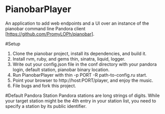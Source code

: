 # PianobarPlayer
An application to add web endpoints and a UI over an instance of the pianobar command line Pandora client [https://github.com/PromyLOPh/pianobar].

#Setup
1. Clone the pianobar project, install its dependencies, and build it.
2. Install rvm, ruby, and gems thin, sinatra, liquid, logger.
3. Write out your config.json file in the conf directory with your pandora login, default station, pianobar binary location.
4. Run PianobarPlayer with thin -p PORT -R path-to-config.ru start.
5. Point your browser to http://host:PORT/player, and enjoy the music.
6. File bugs and fork this project.

#Default Pandora Station
Pandora stations are long strings of digits. While your target station might be the 4th entry in your station list, you need to specify a station by its public identifier.
